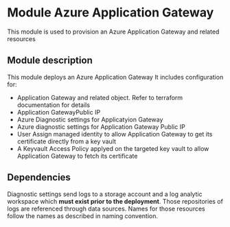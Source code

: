 # Module Azure Application Gateway

This module is used to provision an Azure Application Gateway and related resources

## Module description

This module deploys an Azure Application Gateway
It includes configuration for:

- Application Gateway and related object. Refer to terraform documentation for details
- Application GatewayPublic IP
- Azure Diagnostic settings for Applicatyion Gateway
- Azure diagnostic settings for Application Gateway Public IP
- User Assign managed identity to allow Application Gateway to get its certificate directly from a key vault
- A Keyvault Access Policy applyed on the targeted key vault to allow Application Gateway to fetch its certificate

## Dependencies

Diagnostic settings send logs to a storage account and a log analytic workspace which **must exist prior to the deployment**.
Those repositories of logs are referenced through data sources. Names for those resources follow the names as described in naming convention.